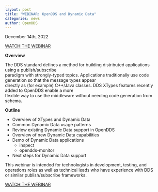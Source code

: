 ```yaml
---
layout: post
title: "WEBINAR: OpenDDS and Dynamic Data"
categories: news
author: OpenDDS
---
```

December 14th, 2022

[WATCH THE WEBINAR]([https://youtu.be/9uAA9YfMKkM] "OpenDDS with Dynamic Data")

**Overview**

The DDS standard defines a method for building distributed applications using a publish/subscribe\
paradigm with strongly-typed topics. Applications traditionally use code generation so that the message types appear\
directly as (for example) C++/Java classes. DDS XTypes features recently added to OpenDDS enable a more\
flexible way to use the middleware without needing code generation from schema.

**Outline**

-   Overview of XTypes and Dynamic Data
-   Common Dynamic Data usage patterns
-   Review existing Dynamic Data support in OpenDDS
-   Overview of new Dynamic Data capabilities
-   Demo of Dynamic Data applications
    - inspect
    - opendds-monitor
-   Next steps for Dynamic Data support

This webinar is intended for technologists in development, testing, and operations roles as well as technical leads who have experience with DDS or similar publish/subscribe frameworks.

[WATCH THE WEBINAR]([https://youtu.be/9uAA9YfMKkM] "OpenDDS with Dynamic Data")

